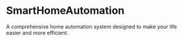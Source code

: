 # SmartHomeAutomation
A comprehensive home automation system designed to make your life easier and more efficient.
